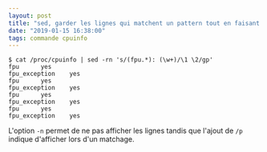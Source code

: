```yaml
---
layout: post
title: "sed, garder les lignes qui matchent un pattern tout en faisant un remplacement"
date: "2019-01-15 16:38:00"
tags: commande cpuinfo
---
```


```
$ cat /proc/cpuinfo | sed -rn 's/(fpu.*): (\w+)/\1 \2/gp'
fpu		 yes
fpu_exception	 yes
fpu		 yes
fpu_exception	 yes
fpu		 yes
fpu_exception	 yes
fpu		 yes
fpu_exception	 yes
```

L'option `-n` permet de ne pas afficher les lignes tandis que l'ajout de `/p` indique d'afficher lors d'un matchage.
